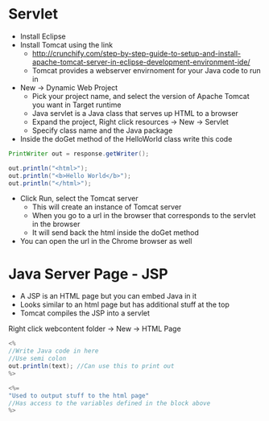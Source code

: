 # Servlet

* Install Eclipse
* Install Tomcat using the link  
  * http://crunchify.com/step-by-step-guide-to-setup-and-install-apache-tomcat-server-in-eclipse-development-environment-ide/
  * Tomcat provides a webserver envirnoment for your Java code to run in
* New -> Dynamic Web Project  
  * Pick your project name, and select the version of Apache Tomcat you want in Target runtime
  * Java servlet is a Java class that serves up HTML to a browser
  * Expand the project, Right click resources -> New -> Servlet  
  * Specify class name and the Java package  
* Inside the doGet method of the HelloWorld class write this code

```java
PrintWriter out = response.getWriter();

out.println("<html>");
out.println("<b>Hello World</b>");
out.println("</html>");
```

* Click Run, select the Tomcat server
  * This will create an instance of Tomcat server  
  * When you go to a url in the browser that corresponds to the servlet in the browser  
  * It will send back the html inside the doGet method  
* You can open the url in the Chrome browser as well

# Java Server Page - JSP

* A JSP is an HTML page but you can embed Java in it
* Looks similar to an html page but has additional stuff at the top
* Tomcat compiles the JSP into a servlet

Right click webcontent folder -> New -> HTML Page

```java
<%
//Write Java code in here
//Use semi colon
out.println(text); //Can use this to print out
%>

<%=
"Used to output stuff to the html page"
//Has access to the variables defined in the block above
%>
```
